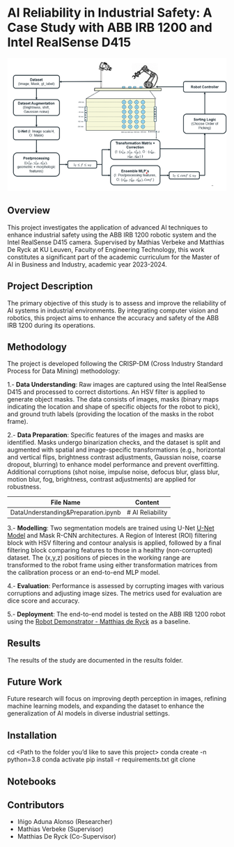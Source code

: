 # AI Reliability in Industrial Safety: A Case Study with ABB IRB 1200 and Intel RealSense D415
![Project setup](github_imgs/Scheme.png)

## Overview
This project investigates the application of advanced AI techniques to enhance industrial safety using the ABB IRB 1200 robotic system and the Intel RealSense D415 camera. Supervised by Mathias Verbeke and Matthias De Ryck at KU Leuven, Faculty of Engineering Technology, this work constitutes a significant part of the academic curriculum for the Master of AI in Business and Industry, academic year 2023-2024.

## Project Description
The primary objective of this study is to assess and improve the reliability of AI systems in industrial environments. By integrating computer vision and robotics, this project aims to enhance the accuracy and safety of the ABB IRB 1200 during its operations.

## Methodology
The project is developed following the CRISP-DM (Cross Industry Standard Process for Data Mining) methodology:

1.- **Data Understanding**: Raw images are captured using the Intel RealSense D415 and processed to correct distortions. An HSV filter is applied to generate object masks. The data consists of images, masks (binary maps indicating the location and shape of specific objects for the robot to pick), and ground truth labels (providing the location of the masks in the robot frame).

2.- **Data Preparation**: Specific features of the images and masks are identified. Masks undergo binarization checks, and the dataset is split and augmented with spatial and image-specific transformations (e.g., horizontal and vertical flips, brightness contrast adjustments, Gaussian noise, coarse dropout, blurring) to enhance model performance and prevent overfitting. Additional corruptions (shot noise, impulse noise, defocus blur, glass blur, motion blur, fog, brightness, contrast adjustments) are applied for robustness.

| File Name | Content |
|-----------|---------|
| DataUnderstanding&Preparation.ipynb | # AI Reliability |

3.- **Modelling**: Two segmentation models are trained using U-Net [U-Net Model](https://github.com/zhixuhao/unet.git) and Mask R-CNN architectures. A Region of Interest (ROI) filtering block with HSV filtering and contour analysis is applied, followed by a final filtering block comparing features to those in a healthy (non-corrupted) dataset. The (x,y,z) positions of pieces in the working range are transformed to the robot frame using either transformation matrices from the calibration process or an end-to-end MLP model.

4.- **Evaluation**: Performance is assessed by corrupting images with various corruptions and adjusting image sizes. The metrics used for evaluation are dice score and accuracy. 

5.- **Deployment**: The end-to-end model is tested on the ABB IRB 1200 robot using the [Robot Demonstrator - Matthias de Ryck](https://github.com/MatthiasDR96/robot_demonstrator.git) as a baseline. 

## Results
The results of the study are documented in the results folder.

## Future Work
Future research will focus on improving depth perception in images, refining machine learning models, and expanding the dataset to enhance the generalization of AI models in diverse industrial settings.

## Installation
cd <Path to the folder you’d like to save this project>
conda create -n <new environment name> python=3.8
conda activate <new environment name>
pip install -r requirements.txt
git clone <link to this repository>

## Notebooks


## Contributors
- Iñigo Aduna Alonso (Researcher)
- Mathias Verbeke (Supervisor)
- Matthias De Ryck (Co-Supervisor)
